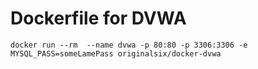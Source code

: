 # Dockerfile for DVWA

```
docker run --rm  --name dvwa -p 80:80 -p 3306:3306 -e MYSQL_PASS=someLamePass originalsix/docker-dvwa 
```
